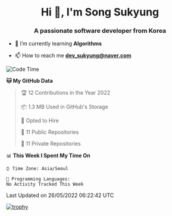 <h1 align="center">Hi 👋, I'm Song Sukyung</h1>
<h3 align="center">A passionate software developer from Korea</h3>

- 🌱 I’m currently learning **Algorithms**

- 📫 How to reach me **dev_sukyung@naver.com**


<!--START_SECTION:waka-->
![Code Time](http://img.shields.io/badge/Code%20Time-836%20hrs%2045%20mins-blue)

**🐱 My GitHub Data** 

> 🏆 12 Contributions in the Year 2022
 > 
> 📦 1.3 MB Used in GitHub's Storage 
 > 
> 💼 Opted to Hire
 > 
> 📜 11 Public Repositories 
 > 
> 🔑 11 Private Repositories  
 > 
📊 **This Week I Spent My Time On** 

```text
⌚︎ Time Zone: Asia/Seoul

💬 Programming Languages: 
No Activity Tracked This Week

```


 Last Updated on 26/05/2022 06:22:42 UTC
<!--END_SECTION:waka-->

<!--
![Lines of code](https://img.shields.io/badge/From%20Hello%20World%20I%27ve%20Written-1.6%20million%20lines%20of%20code-9cf)  [![Hits](https://hits.seeyoufarm.com/api/count/incr/badge.svg?url=https%3A%2F%2Fgithub.com%2FSu-Kyung&count_bg=%23FF6883&title_bg=%23575757&icon=github.svg&icon_color=%23DDDDDD&title=hits+from+February+8%2C+2021&edge_flat=false)](https://hits.seeyoufarm.com)
-->

<!--
<h3 align="left">Languages and Tools:</h3>

**Advanced** 

<p align="left"> 
<a href="https://aws.amazon.com" target="_blank"> <img src="https://github.com/devicons/devicon/blob/master/icons/amazonwebservices/amazonwebservices-original-wordmark.svg" alt="aws" width="40" height="40"/> </a>
<a href="https://www.java.com" target="_blank"> <img src="https://github.com/devicons/devicon/blob/master/icons/java/java-original-wordmark.svg" alt="java" width="40" height="40"/> </a>
<a href="https://www.w3.org/html/" target="_blank"> <img src="https://github.com/devicons/devicon/blob/master/icons/html5/html5-original-wordmark.svg" alt="html5" width="40" height="40"/> </a>
<a href="https://www.w3schools.com/css/" target="_blank"> <img src="https://github.com/devicons/devicon/blob/master/icons/css3/css3-original-wordmark.svg" alt="css3" width="40" height="40"/> </a>
<a href="https://www.arduino.cc/" target="_blank"> <img src="https://cdn.worldvectorlogo.com/logos/arduino-1.svg" alt="arduino" width="40" height="40"/> </a>
<a href="https://unity.com/" target="_blank"> <img src="https://www.vectorlogo.zone/logos/unity3d/unity3d-icon.svg" alt="unity" width="40" height="40"/> </a>
<a href="https://www.adobe.com/in/products/illustrator.html" target="_blank"> <img src="https://www.vectorlogo.zone/logos/adobe_illustrator/adobe_illustrator-icon.svg" alt="illustrator" width="40" height="40"/> </a>
</p>

**Intermediate** 

<p align="left">
<a href="https://www.linux.org/" target="_blank"> <img src="https://github.com/devicons/devicon/blob/master/icons/linux/linux-original.svg" alt="linux" width="40" height="40"/> </a>
<a href="https://www.mysql.com/" target="_blank"> <img src="https://github.com/devicons/devicon/blob/master/icons/mysql/mysql-original-wordmark.svg" alt="mysql" width="40" height="40"/> </a>
<a href="https://developer.android.com" target="_blank"> <img src="https://github.com/devicons/devicon/blob/master/icons/android/android-original-wordmark.svg" alt="android" width="40" height="40"/> </a>
<a href="https://kotlinlang.org" target="_blank"> <img src="https://www.vectorlogo.zone/logos/kotlinlang/kotlinlang-icon.svg" alt="kotlin" width="40" height="40"/> </a>
<a href="https://www.w3schools.com/cpp/" target="_blank"> <img src="https://github.com/devicons/devicon/blob/master/icons/cplusplus/cplusplus-original.svg" alt="cplusplus" width="40" height="40"/> </a>
<a href="https://git-scm.com/" target="_blank"> <img src="https://www.vectorlogo.zone/logos/git-scm/git-scm-icon.svg" alt="git" width="40" height="40"/> </a>
<a href="https://www.photoshop.com/en" target="_blank"> <img src="https://github.com/devicons/devicon/blob/master/icons/photoshop/photoshop-plain.svg" alt="photoshop" width="40" height="40"/> </a>
<a href="https://www.adobe.com/products/xd.html" target="_blank"> <img src="https://cdn.worldvectorlogo.com/logos/adobe-xd.svg" alt="xd" width="40" height="40"/> </a>
</p>

**Beginner** 

<p align="left">
<a href="https://www.docker.com/" target="_blank"> <img src="https://github.com/devicons/devicon/blob/master/icons/docker/docker-original-wordmark.svg" alt="docker" width="40" height="40"/> </a>
<a href="https://kubernetes.io" target="_blank"> <img src="https://www.vectorlogo.zone/logos/kubernetes/kubernetes-icon.svg" alt="kubernetes" width="40" height="40"/> </a>
<a href="https://nodejs.org" target="_blank"> <img src="https://github.com/devicons/devicon/blob/master/icons/nodejs/nodejs-original-wordmark.svg" alt="nodejs" width="40" height="40"/> </a>
<a href="https://www.sqlite.org/" target="_blank"> <img src="https://www.vectorlogo.zone/logos/sqlite/sqlite-icon.svg" alt="sqlite" width="40" height="40"/> </a>
<a href="https://firebase.google.com/" target="_blank"> <img src="https://www.vectorlogo.zone/logos/firebase/firebase-icon.svg" alt="firebase" width="40" height="40"/> </a>
<a href="https://www.python.org" target="_blank"> <img src="https://github.com/devicons/devicon/blob/master/icons/python/python-original.svg" alt="python" width="40" height="40"/> </a>
<a href="https://developer.mozilla.org/en-US/docs/Web/JavaScript" target="_blank"> <img src="https://github.com/devicons/devicon/blob/master/icons/javascript/javascript-original.svg" alt="javascript" width="40" height="40"/> </a>
<a href="https://reactjs.org/" target="_blank"> <img src="https://github.com/devicons/devicon/blob/master/icons/react/react-original-wordmark.svg" alt="react" width="40" height="40"/> </a>
<a href="https://opencv.org/" target="_blank"> <img src="https://www.vectorlogo.zone/logos/opencv/opencv-icon.svg" alt="opencv" width="40" height="40"/> </a>
</p>
-->


<!--[![Top Langs](https://github-readme-stats.vercel.app/api/top-langs/?username=su-kyung&layout=compact&langs_count=6&theme=flag-india)](https://github.com/anuraghazra/github-readme-stats)   [![willianrod's wakatime stats](https://github-readme-stats.vercel.app/api/wakatime?username=SuKyung&layout=compact&langs_count=6&theme=flag-india&custom_title=WeekStats)](https://github.com/anuraghazra/github-readme-stats)-->
 
<!-- [![status](https://github-readme-streak-stats.herokuapp.com/?user=Su-Kyung&)](#) -->



<!--[![SolvedAC tier](http://mazassumnida.wtf/api/v2/generate_badge?boj=slloph720)](https://solved.ac/Su-Kyung)-->
[![trophy](https://github-profile-trophy.vercel.app/?username=Su-Kyung&theme=chalk&row=1&column=4)](https://github.com/ryo-ma/github-profile-trophy)
